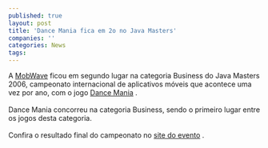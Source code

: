 ```yaml
---
published: true
layout: post
title: 'Dance Mania fica em 2o no Java Masters'
companies: ''
categories: News
tags: 
---
```

A <a href="{{ site.baseurl }}/index.php?p=cl&amp;t=19&amp;idd=70">MobWave</a>
 ficou em segundo lugar na categoria Business do Java Masters 2006, campeonato internacional de aplicativos m&oacute;veis que acontece uma vez por ano, com o jogo <a href="{{ site.baseurl }}/index.php?p=c&amp;id=432">Dance Mania</a>
.<br /><br />Dance Mania concorreu na categoria Business, sendo o primeiro lugar entre os jogos desta categoria.<br /><br />Confira o resultado final do campeonato no <a target="_blank" href="http://www.javamasters.org">site do evento</a>
.
